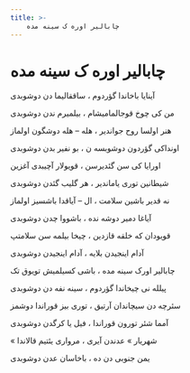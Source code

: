 ```yaml
---
title: >-
    چابالیر اوره ک سینه مده
---
```

# چابالیر اوره ک سینه مده

<div class="b" id="bn1"><div class="m1"><p>آینایا باخاندا گؤردوم ، ساققالیما دن دوشوبدی</p></div>
<div class="m2"><p>من کی چوخ قوجالمامیشام ، بیلمیرم ندن دوشوبدی</p></div></div>
<div class="b" id="bn2"><div class="m1"><p>هنر اولسا روح جواندیر ، هله – هله دوشگون اولماز</p></div>
<div class="m2"><p>اونداکی گؤردون دوشوبسه ن ، بو نفیر بدن دوشوبدی</p></div></div>
<div class="b" id="bn3"><div class="m1"><p>اورایا کی سن گئدیرسن ، قویولار آچیبدی آغزین</p></div>
<div class="m2"><p>شیطانین توری یاماندیر ، هر گلیب گئدن دوشوبدی</p></div></div>
<div class="b" id="bn4"><div class="m1"><p>نه قدیر باشین سلامت ، ال – آیاقدا باشسیز اولماز</p></div>
<div class="m2"><p>آیاغا دمیر دوشه نده ، باشووا چدن دوشوبدی</p></div></div>
<div class="b" id="bn5"><div class="m1"><p>قویودان که خلقه قازدین ، چیخا بیلمه سن سلامتپ</p></div>
<div class="m2"><p>آدام اینجیدن بلایه ، آدام اینجیدن دوشوبدی</p></div></div>
<div class="b" id="bn6"><div class="m1"><p>چابالیر اورک سینه مده ، باشی کسیلمیش تویوق تک</p></div>
<div class="m2"><p>پیلله نی چیخاندا گؤردوم ، سینه نفه دن دوشوبدی</p></div></div>
<div class="b" id="bn7"><div class="m1"><p>سئرچه دن سیچاندان آرتیق ، توری بیز قوراندا دوشمز</p></div>
<div class="m2"><p>آمما شئر تورون قوراندا ، فیل یا کرگدن دوشوبدی</p></div></div>
<div class="b" id="bn8"><div class="m1"><p>« شهریار » عدندن آیری ، مرواری یئتیم قالاندا</p></div>
<div class="m2"><p>یمن جنوبی دن ده ، باخاسان عدن دوشوبدی</p></div></div>
